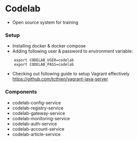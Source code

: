 # Codelab
* Open source system for training 


### Setup
- Installing docker & docker compose
- Adding following user & password to environment variable:
```
    export CODELAB_USER=codelab
    export CODELAB_PASS=codelab
```
- Checking out following guide to setup Vagrant effectively https://github.com/tcthien/vagrant-java-server

### Components
- codelab-config-service
- codelab-registry-service
- codelab-gateway-service
- codelab-monitoring-service
- codelab-auth-service
- codelab-account-service
- codelab-article-service

